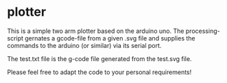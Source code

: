 # plotter
This is a simple two arm plotter based on the arduino uno.
The processing-script gernates a gcode-file from a given .svg file and supplies the commands to the arduino (or similar) via its serial port.

The test.txt file is the g-code file generated from the test.svg file.

Please feel free to adapt the code to your personal requirements!
